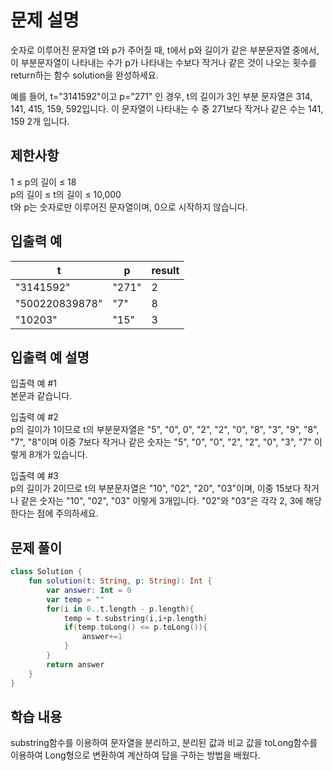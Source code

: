 # 문제 설명
숫자로 이루어진 문자열 t와 p가 주어질 때, t에서 p와 길이가 같은 부분문자열 중에서, 이 부분문자열이 나타내는 수가 p가 나타내는 수보다 작거나 같은 것이 나오는 횟수를 return하는 함수 solution을 완성하세요.

예를 들어, t="3141592"이고 p="271" 인 경우, t의 길이가 3인 부분 문자열은 314, 141, 415, 159, 592입니다. 이 문자열이 나타내는 수 중 271보다 작거나 같은 수는 141, 159 2개 입니다.

## 제한사항
1 ≤ p의 길이 ≤ 18   
p의 길이 ≤ t의 길이 ≤ 10,000   
t와 p는 숫자로만 이루어진 문자열이며, 0으로 시작하지 않습니다.      

## 입출력 예
t	| p	| result
---|---|---|
"3141592"	| "271"	| 2
"500220839878"	| "7"	| 8
"10203"	| "15"	| 3
## 입출력 예 설명
입출력 예 #1    
본문과 같습니다.

입출력 예 #2    
p의 길이가 1이므로 t의 부분문자열은 "5", "0", 0", "2", "2", "0", "8", "3", "9", "8", "7", "8"이며 이중 7보다 작거나 같은 숫자는 "5", "0", "0", "2", "2", "0", "3", "7" 이렇게 8개가 있습니다.

입출력 예 #3    
p의 길이가 2이므로 t의 부분문자열은 "10", "02", "20", "03"이며, 이중 15보다 작거나 같은 숫자는 "10", "02", "03" 이렇게 3개입니다. "02"와 "03"은 각각 2, 3에 해당한다는 점에 주의하세요.

## 문제 풀이
``` kotlin
class Solution {
    fun solution(t: String, p: String): Int {
        var answer: Int = 0
        var temp = ""
        for(i in 0..t.length - p.length){
            temp = t.substring(i,i+p.length)
            if(temp.toLong() <= p.toLong()){
                answer+=1
            }
        }
        return answer
    }
}
```
## 학습 내용
substring함수를 이용하여 문자열을 분리하고, 분리된 값과 비교 값을 toLong함수를 이용하여 Long형으로 변환하여 계산하여 답을 구하는 방법을 배웠다.

